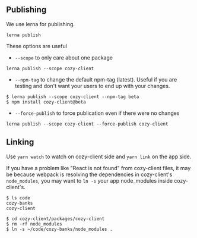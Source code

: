 Publishing
----------

We use lerna for publishing.

```
lerna publish
```

These options are useful

* `--scope` to only care about one package

```
lerna publish --scope cozy-client
```

* `--npm-tag` to change the default npm-tag (latest). Useful if you are testing
and don't want your users to end up with your changes.

```
$ lerna publish --scope cozy-client --npm-tag beta
$ npm install cozy-client@beta
```

* `--force-publish` to force publication even if there were no changes

```
lerna publish --scope cozy-client --force-publish cozy-client
```

Linking
-------

Use `yarn watch` to watch on cozy-client side and `yarn link` on the app side.

If you have a problem like "React is not found" from cozy-client files, it may be because webpack is resolving the dependencies in cozy-client's `node_modules`, you may want to `ln -s` your app node_modules inside cozy-client's.

```
$ ls code
cozy-banks
cozy-client

$ cd cozy-client/packages/cozy-client
$ rm -rf node_modules
$ ln -s ~/code/cozy-banks/node_modules .
```
